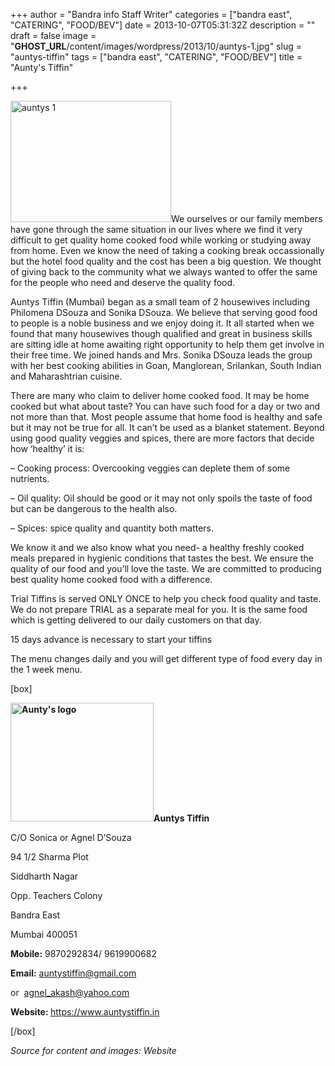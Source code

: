 +++
author = "Bandra info Staff Writer"
categories = ["bandra east", "CATERING", "FOOD/BEV"]
date = 2013-10-07T05:31:32Z
description = ""
draft = false
image = "__GHOST_URL__/content/images/wordpress/2013/10/auntys-1.jpg"
slug = "auntys-tiffin"
tags = ["bandra east", "CATERING", "FOOD/BEV"]
title = "Aunty's Tiffin"

+++


<p><a href="https://i2.wp.com/bandra.info/wp-content/uploads/2013/10/auntys-1.jpg?ssl=1"><img loading="lazy" class="size-full wp-image-4323 alignright" alt="auntys 1" src="https://i2.wp.com/bandra.info/wp-content/uploads/2013/10/auntys-1.jpg?resize=257%2C194&#038;ssl=1" width="257" height="194" data-recalc-dims="1" /></a>We ourselves or our family members have gone through the same situation in our lives where we find it very difficult to get quality home cooked food while working or studying away from home. Even we know the need of taking a cooking break occassionally but the hotel food quality and the cost has been a big question. We thought of giving back to the community what we always wanted to offer the same for the people who need and deserve the quality food.</p>
<p>Auntys Tiffin (Mumbai) began as a small team of 2 housewives including Philomena DSouza and Sonika DSouza. We believe that serving good food to people is a noble business and we enjoy doing it. It all started when we found that many housewives though qualified and great in business skills are sitting idle at home awaiting right opportunity to help them get involve in their free time. We joined hands and Mrs. Sonika DSouza leads the group with her best cooking abilities in Goan, Manglorean, Srilankan, South Indian and Maharashtrian cuisine.</p>
<p>There are many who claim to deliver home cooked food. It may be home cooked but what about taste? You can have such food for a day or two and not more than that. Most people assume that home food is healthy and safe but it may not be true for all. It can’t be used as a blanket statement. Beyond using good quality veggies and spices, there are more factors that decide how ‘healthy’ it is:</p>
<p>&#8211; Cooking process: Overcooking veggies can deplete them of some nutrients.</p>
<p>&#8211; Oil quality: Oil should be good or it may not only spoils the taste of food but can be dangerous to the health also.</p>
<p>&#8211; Spices: spice quality and quantity both matters.</p>
<p>We know it and we also know what you need- a healthy freshly cooked meals prepared in hygienic conditions that tastes the best. We ensure the quality of our food and you&#8217;ll love the taste. We are committed to producing best quality home cooked food with a difference.</p>
<p>Trial Tiffins is served ONLY ONCE to help you check food quality and taste. We do not prepare TRIAL as a separate meal for you. It is the same food which is getting delivered to our daily customers on that day.</p>
<p>15 days advance is necessary to start your tiffins</p>
<p>The menu changes daily and you will get different type of food every day in the 1 week menu.</p>
<p>[box]</p>
<p><b><a href="https://i0.wp.com/bandra.info/wp-content/uploads/2013/10/Auntys-logo.jpg?ssl=1"><img loading="lazy" class="size-full wp-image-4322 alignright" alt="Aunty's logo" src="https://i0.wp.com/bandra.info/wp-content/uploads/2013/10/Auntys-logo.jpg?resize=229%2C190&#038;ssl=1" width="229" height="190" data-recalc-dims="1" /></a>Auntys Tiffin </b></p>
<p>C/O Sonica or Agnel D&#8217;Souza</p>
<p>94 1/2 Sharma Plot</p>
<p>Siddharth Nagar</p>
<p>Opp. Teachers Colony</p>
<p>Bandra East</p>
<p>Mumbai 400051</p>
<p><b>Mobile:</b> 9870292834/ 9619900682</p>
<p><b>Email:</b> <a href="mailto:auntystiffin@gmail.com">auntystiffin@gmail.com</a></p>
<p>or  <a href="mailto:agnel_akash@yahoo.com">agnel_akash@yahoo.com</a></p>
<p><b>Website: </b><a href="https://www.auntystiffin.in">https://www.auntystiffin.in</a></p>
<p>[/box]</p>
<p><i>Source for content and images: Website</i></p>
<p>&nbsp;</p>



